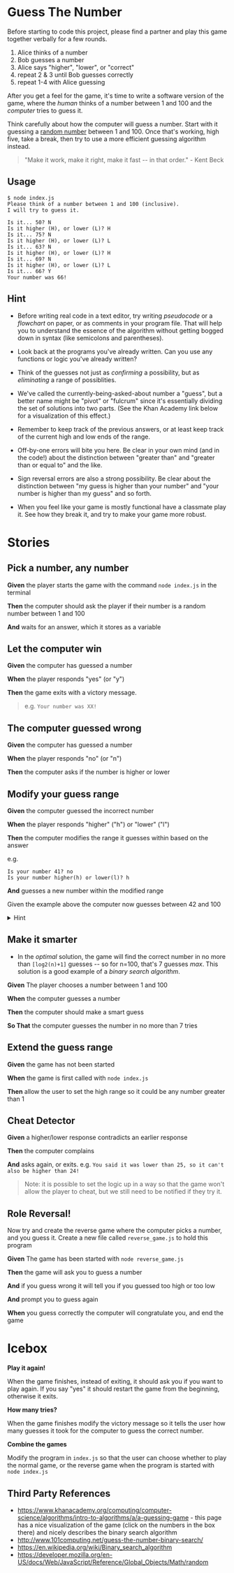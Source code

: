 # Guess The Number

Before starting to code this project, please find a partner and play this game together verbally for a few rounds.

1. Alice thinks of a number
2. Bob guesses a number
3. Alice says "higher", "lower", or "correct"
4. repeat 2 & 3 until Bob guesses correctly
5. repeat 1-4 with Alice guessing

After you get a feel for the game, it's time to write a software version of the game, where the *human* thinks of a number between 1 and 100 and the *computer* tries to guess it.

Think carefully about how the computer will guess a number. Start with it guessing a [random number](https://developer.mozilla.org/en-US/docs/Web/JavaScript/Reference/Global_Objects/Math/random) between 1 and 100. Once that's working, high five, take a break, then try to use a more efficient guessing algorithm instead.

> "Make it work, make it right, make it fast -- in that order." - Kent Beck

## Usage

```
$ node index.js
Please think of a number between 1 and 100 (inclusive).
I will try to guess it.

Is it... 50? N
Is it higher (H), or lower (L)? H
Is it... 75? N
Is it higher (H), or lower (L)? L
Is it... 63? N
Is it higher (H), or lower (L)? H
Is it... 69? N
Is it higher (H), or lower (L)? L
Is it... 66? Y
Your number was 66!
```

## Hint

* Before writing real code in a text editor, try writing *pseudocode* or a *flowchart* on paper, or as comments in your program file. That will help you to understand the essence of the algorithm without getting bogged down in syntax (like semicolons and parentheses).

* Look back at the programs you've already written. Can you use any functions or logic you've already written?

* Think of the guesses not just as *confirming* a possibility, but as *eliminating* a range of possiblities.

* We've called the currently-being-asked-about number a "guess", but a better name might be "pivot" or "fulcrum" since it's essentially dividing the set of solutions into two parts. (See the Khan Academy link below for a visualization of this effect.)

* Remember to keep track of the previous answers, or at least keep track of the current high and low ends of the range.

* Off-by-one errors will bite you here. Be clear in your own mind (and in the code!) about the distinction between "greater than" and "greater than or equal to" and the like.

* Sign reversal errors are also a strong possibility. Be clear about the distinction between "my guess is higher than your number" and "your number is higher than my guess" and so forth.

* When you feel like your game is mostly functional have a classmate play it.  See how they break it, and try to make your game more robust.

# Stories

## Pick a number, any number

**Given** the player starts the game with the command `node index.js` in the terminal

**Then** the computer should ask the player if their number is a random number between 1 and 100

**And** waits for an answer, which it stores as a variable

## Let the computer win

**Given** the computer has guessed a number

**When** the player responds "yes" (or "y")

**Then** the game exits with a victory message.

> e.g. `Your number was XX!`

## The computer guessed wrong

**Given** the computer has guessed a number

**When** the player responds "no" (or "n")

**Then** the computer asks if the number is higher or lower

## Modify your guess range

**Given** the computer guessed the incorrect number

**When** the player responds "higher" ("h") or "lower" ("l")

**Then** the computer modifies the range it guesses within based on the answer

e.g. 

```
Is your number 41? no
Is your number higher(h) or lower(l)? h

```

**And** guesses a new number within the modified range

Given the example above the computer now guesses between 42 and 100

<details>
<summary>Hint</summary>
<div>
If the number is higher, you'll want to modify the low end of the range, and vice versa if the number is lower.
</div>
</details>

## Make it smarter

* In the *optimal* solution, the game will find the correct number in no more than `[log2(n)+1]` guesses -- so for n=100, that's 7 guesses *max*. This solution is a good example of a *binary search algorithm*. 

**Given** The player chooses a number between 1 and 100

**When** the computer guesses a number

**Then** the computer should make a smart guess

**So That** the computer guesses the number in no more than 7 tries

## Extend the guess range

**Given** the game has not been started

**When** the game is first called with `node index.js`

**Then** allow the user to set the high range so it could be any number greater than 1

## Cheat Detector

**Given** a higher/lower response contradicts an earlier response

**Then** the computer complains

**And** asks again, or exits. e.g. `You said it was lower than 25, so it can't also be higher than 24!`

> Note: it is possible to set the logic up in a way so that the game won't allow the player to cheat, but we still need to be notified if they try it.

## Role Reversal!

Now try and create the reverse game where the computer picks a number, and you guess it. Create a new file called `reverse_game.js` to hold this program 
   
**Given** The game has been started with `node reverse_game.js`

**Then** the game will ask you to guess a number

**And** if you guess wrong it will tell you if you guessed too high or too low

**And** prompt you to guess again

**When** you guess correctly the computer will congratulate you, and end the game

# Icebox

**Play it again!**

When the game finishes, instead of exiting, it should ask you if you want to play again. If you say "yes" it should restart the game from the beginning, otherwise it exits.

**How many tries?**

When the game finishes modify the victory message so it tells the user how many guesses it took for the computer to guess the correct number.

**Combine the games**

Modify the program in `index.js` so that the user can choose whether to play the normal game, or the reverse game when the program is started with `node index.js`

## Third Party References

* https://www.khanacademy.org/computing/computer-science/algorithms/intro-to-algorithms/a/a-guessing-game - this page has a nice visualization of the game (click on the numbers in the box there) and nicely describes the binary search algorithm
* http://www.101computing.net/guess-the-number-binary-search/
* https://en.wikipedia.org/wiki/Binary_search_algorithm
* https://developer.mozilla.org/en-US/docs/Web/JavaScript/Reference/Global_Objects/Math/random
